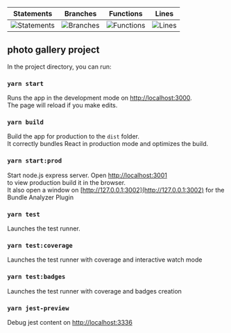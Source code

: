 
| Statements | Branches | Functions | Lines |
| -----------|----------|-----------|-------|
| ![Statements](https://img.shields.io/badge/Coverage-96.31%25-brightgreen.svg "Make me better!") | ![Branches](https://img.shields.io/badge/Coverage-79.71%25-red.svg "Make me better!") | ![Functions](https://img.shields.io/badge/Coverage-91.25%25-brightgreen.svg "Make me better!") | ![Lines](https://img.shields.io/badge/Coverage-95.86%25-brightgreen.svg "Make me better!") |


## photo gallery project

In the project directory, you can run:

### `yarn start`

Runs the app in the development mode on [http://localhost:3000](http://localhost:3000).<br>
The page will reload if you make edits.<br>

### `yarn build`

Build the app for production to the `dist` folder.<br/>
It correctly bundles React in production mode and optimizes the build.

### `yarn start:prod`

Start node.js express server. Open [http://localhost:3001](http://localhost:3001) <br/>
to view production build it in the browser. <br/>
It also open a window on [http://127.0.0.1:3002](http://127.0.0.1:3002) for the Bundle Analyzer Plugin

### `yarn test`

Launches the test runner.

### `yarn test:coverage`

Launches the test runner with coverage and interactive watch mode

### `yarn test:badges`

Launches the test runner with coverage and badges creation

### `yarn jest-preview`

Debug jest content on [http://localhost:3336](http://localhost:3336)
